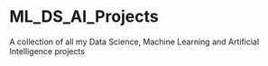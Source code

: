 # ML_DS_AI_Projects
A collection of all my Data Science, Machine Learning and Artificial Intelligence projects
